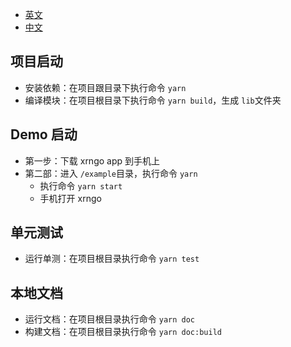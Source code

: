 - [英文](./README_EN.md)
- [中文](./README.md)
  
## 项目启动

* 安装依赖：在项目跟目录下执行命令 `yarn`
* 编译模块：在项目根目录下执行命令 `yarn build`，生成 `lib`文件夹

## Demo 启动
* 第一步：下载 xrngo app 到手机上
* 第二部：进入 `/example`目录，执行命令 `yarn`
  * 执行命令 `yarn start`
  * 手机打开 xrngo 

## 单元测试

* 运行单测：在项目根目录执行命令 `yarn test`

## 本地文档
* 运行文档：在项目根目录执行命令 `yarn doc`
* 构建文档：在项目根目录执行命令 `yarn doc:build`
